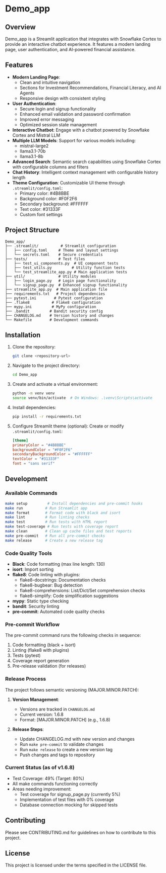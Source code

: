# Demo_app

## Overview
Demo_app is a Streamlit application that integrates with Snowflake Cortex to provide an interactive chatbot experience. It features a modern landing page, user authentication, and AI-powered financial assistance.

## Features
- **Modern Landing Page**:
  - Clean and intuitive navigation
  - Sections for Investment Recommendations, Financial Literacy, and AI Agents
  - Responsive design with consistent styling
- **User Authentication**:
  - Secure login and signup functionality
  - Enhanced email validation and password confirmation
  - Improved error messaging
  - Optimized session state management
- **Interactive Chatbot**: Engage with a chatbot powered by Snowflake Cortex and Mistral LLM
- **Multiple LLM Models**: Support for various models including:
  - mistral-large2
  - llama3.1-70b
  - llama3.1-8b
- **Advanced Search**: Semantic search capabilities using Snowflake Cortex with configurable columns and filters
- **Chat History**: Intelligent context management with configurable history length
- **Theme Configuration**: Customizable UI theme through `.streamlit/config.toml`:
  - Primary color: #4B8BBE
  - Background color: #F0F2F6
  - Secondary background: #FFFFFF
  - Text color: #31333F
  - Custom font settings

## Project Structure
```
Demo_app/
├── .streamlit/          # Streamlit configuration
│   ├── config.toml     # Theme and layout settings
│   └── secrets.toml    # Secure credentials
├── tests/              # Test files
│   ├── test_ui_components.py  # UI component tests
│   ├── test_utils.py         # Utility function tests
│   └── test_streamlite_app.py # Main application tests
├── util/               # Utility modules
│   ├── login_page.py   # Login page functionality
│   └── signup_page.py  # Enhanced signup functionality
├── streamlite_app.py  # Main application file
├── requirements.txt   # Project dependencies
├── pytest.ini        # Pytest configuration
├── .flake8          # Flake8 configuration
├── mypy.ini         # MyPy configuration
├── .bandit         # Bandit security config
├── CHANGELOG.md    # Version history and changes
└── Makefile        # Development commands
```

## Installation

1. Clone the repository:
   ```bash
   git clone <repository-url>
   ```

2. Navigate to the project directory:
   ```bash
   cd Demo_app
   ```

3. Create and activate a virtual environment:
   ```bash
   python -m venv venv
   source venv/bin/activate  # On Windows: .\venv\Scripts\activate
   ```

4. Install dependencies:
   ```bash
   pip install -r requirements.txt
   ```

5. Configure Streamlit theme (optional):
   Create or modify `.streamlit/config.toml`:
   ```toml
   [theme]
   primaryColor = "#4B8BBE"
   backgroundColor = "#F0F2F6"
   secondaryBackgroundColor = "#FFFFFF"
   textColor = "#31333F"
   font = "sans serif"
   ```

## Development

### Available Commands
```bash
make setup         # Install dependencies and pre-commit hooks
make run          # Run Streamlit app
make format       # Format code with black and isort
make lint         # Run linting checks
make test         # Run tests with HTML report
make test-coverage # Run tests with coverage report
make clean        # Clean up cache files and test reports
make pre-commit   # Run all pre-commit checks
make release      # Create a new release tag
```

### Code Quality Tools
- **Black**: Code formatting (max line length: 130)
- **isort**: Import sorting
- **flake8**: Code linting with plugins:
  - flake8-docstrings: Documentation checks
  - flake8-bugbear: Bug detection
  - flake8-comprehensions: List/Dict/Set comprehension checks
  - flake8-simplify: Code simplification suggestions
- **mypy**: Static type checking
- **bandit**: Security linting
- **pre-commit**: Automated code quality checks

### Pre-commit Workflow
The pre-commit command runs the following checks in sequence:
1. Code formatting (black + isort)
2. Linting (flake8 with plugins)
3. Tests (pytest)
4. Coverage report generation
5. Pre-release validation (for releases)

### Release Process
The project follows semantic versioning (MAJOR.MINOR.PATCH):

1. **Version Management**:
   - Versions are tracked in `CHANGELOG.md`
   - Current version: 1.6.8
   - Format: [MAJOR.MINOR.PATCH] (e.g., 1.6.8)

2. **Release Steps**:
   - Update CHANGELOG.md with new version and changes
   - Run `make pre-commit` to validate changes
   - Run `make release` to create a new version tag
   - Push changes and tags to repository

### Current Status (as of v1.6.8)
- Test Coverage: 49% (Target: 80%)
- All make commands functioning correctly
- Areas needing improvement:
  - Test coverage for signup_page.py (currently 5%)
  - Implementation of test files with 0% coverage
  - Database connection mocking for skipped tests

## Contributing
Please see CONTRIBUTING.md for guidelines on how to contribute to this project.

## License
This project is licensed under the terms specified in the LICENSE file.
